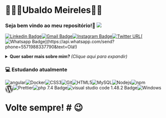 # 👨🏿‍💻Ubaldo Meireles🧔🏿

### Seja bem vindo ao meu repositório!🎈 <img src="https://media.giphy.com/media/LnQjpWaON8nhr21vNW/giphy.gif" width="60">

[![Linkedin Badge](https://img.shields.io/badge/-LinkedIn-blue?style=flat-square&logo=Linkedin&logoColor=white&link=https://www.linkedin.com/in/ubaldo-meireles-de-jesus-sousa-b8b62b32)](https://www.linkedin.com/in/ubaldo-meireles-de-jesus-sousa-b8b62b32)[![Gmail Badge](https://img.shields.io/badge/-Gmail-c14438?style=flat-square&logo=Gmail&logoColor=white&link=mailto:contato.ubaldo3@gmail.com)](mailto:contato.ubaldo3@gmail.com)[![Instagram Badge](https://img.shields.io/badge/-ubaldo3-a43b9d?style=flat-square&logo=Instagram&logoColor=white&link=https://www.instagram.com/ubaldo3/)](https://www.instagram.com/ubaldo3/)[![Twitter URL](https://img.shields.io/twitter/url?style=social&url=https%3A%2F%2Ftwitter.com%2Fubaldo3)](https://twitter.com/ubaldo3)[![Whatsapp Badge](https://img.shields.io/badge/-Whatsapp-4CA143?style=flat-square&labelColor=4CA143&logo=whatsapp&logoColor=white&link=https://api.whatsapp.com/send?phone=5571988337790&text=Olá!)](https://api.whatsapp.com/send?phone=5571988337790&text=Olá!)

<details>
<summary>  <b> Quer saber mais sobre mim? </b>  <i>(Clique aqui para expandir)</i>  </summary>

### 📖 Sobre mim

Eu moro em salvador da Bahia, sou comunicativo, trabalho bem em equipe, sou membro fundador da associação de atletas Paralímpicos da Bahia (AAPBA), que tem um projeto social na lagoa do Abaeté e seu entorno, já trabalhei em outros projetos sociais como orientador de informática básica e manutenção de micro, para PCD(Pessoa com deficiência), crianças e idosos.

Como fruto da necessidade de incluir digitalmente os PCDs, iniciei essa caminhada nas trilhas virtuais da programação, tendo como objetivo me tornar um programador web e posteriormente full-stack, e assim elaborar sites e apps para o público PCD.

Atualmente sou aluno do IFTO (Instituto Federal do Tocantins) & na IFRO (Instituto Federal de Rondônia) no curso de programador web.

</details>

### 💻 Estudando atualmente

![angular](https://img.shields.io/badge/-Angular-DD0031?style=flat-square&logo=angular&logoColor=white)![Docker](https://img.shields.io/badge/-Docker-46a2f1?style=flat-square&logo=docker&logoColor=white)![CSS3](https://img.shields.io/badge/-CSS3-549FDE?style=flat-square&logo=css3&logoColor=white)![Git](https://img.shields.io/badge/-Git-F05032?style=flat-square&logo=git&logoColor=white)![HTML5](https://img.shields.io/badge/-HTML5-E34F26?style=flat-square&logo=html5&logoColor=white)![MySQL](https://img.shields.io/badge/-MySQL-00758F?style=flat-square&logo=mysql&logoColor=white)![Nodejs](https://img.shields.io/badge/-Node.js-43853d?style=flat-square&logo=Node.js&logoColor=white)![npm](https://img.shields.io/badge/-NPM-CB3837?style=flat-square&logo=npm&logoColor=white)![Prettier](https://img.shields.io/badge/-Prettier-1A2B34?style=flat-square&logo=prettier&logoColor=white)![php 7.4 Badge](https://img.shields.io/badge/-7.4-000?style=flat&color=grey&logo=Php&logoColor=white&label=Php&labelColor=black)![visual studio code 1.48.2 Badge](https://img.shields.io/badge/-1.48.2-000?style=flat&color=grey&logo=visual-studio-code&logoColor=white&label=visual_studio_code&labelColor=black)![Windows](https://img.shields.io/badge/-Windows-00ADEF?style=flat-square&logo=windows&logoColor=white)
<img align="left" alt="Wordpress" width="26px" src="https://raw.githubusercontent.com/github/explore/80688e429a7d4ef2fca1e82350fe8e3517d3494d/topics/wordpress/wordpress.png"/>

# Volte sempre! # 😉
